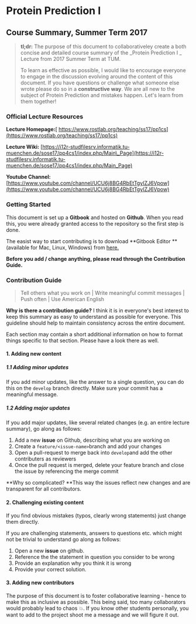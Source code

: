 # Protein Prediction I

## Course Summary, Summer Term 2017

> **tl;dr:** The purpose of this document to collaborativeley create a both concise and detailed course summary of the _Protein Prediction I _ Lecture from 2017 Summer Term at TUM.
>
> To learn as effective as possible, I would like to encourage everyone to engage in the discussion evolving around the content of this document. If you have questions or challenge what someone else wrote please do so in a **constructive way**. We are all new to the subject of Protein Prediction and mistakes happen. Let's learn from them together!

### Official Lecture Resources

**Lecture Homepage:**[ https://www.rostlab.org/teaching/ss17/pp1cs](https://www.rostlab.org/teaching/ss17/pp1cs)

**Lecture Wiki:** [https://i12r-studfilesrv.informatik.tu-muenchen.de/sose17/pp4cs1/index.php/Main\_Page](https://i12r-studfilesrv.informatik.tu-muenchen.de/sose17/pp4cs1/index.php/Main_Page)

**Youtube Channel:** [https://www.youtube.com/channel/UCU6j8BG4RbEtTgyIZJ6Vpow](https://www.youtube.com/channel/UCU6j8BG4RbEtTgyIZJ6Vpow)

### Getting Started

This document is set up a **Gitbook** and hosted on **Github**. When you read this, you were already granted access to the repository so the first step is done.

The easist way to start contributing is to download **Gitbook Editor **\(available for Mac, Linux, Windows\) from [here.](https://www.gitbook.com/editor)

**Before you add / change anything, please read through the Contribution Guide.**

### Contribution Guide

> Tell others what you work on \| Write meaningful commit messages \| Push often \| Use American English

**Why is there a contribution guide?** I think it is in everyone's best interest to keep this summary as easy to understand as possible for everyone. This guideline should help to maintain consistency across the entire document.

Each section may contain a short additional information on how to format things specific to that section. Please have a look there as well.

#### 1. Adding new content

##### 1.1 Adding minor updates

If you add minor updates, like the answer to a single question, you can do this on the `develop` branch directly. Make sure your commit has a meaningful message.

##### 1.2 Adding major updates

If you add major updates, like several related changes \(e.g. an entire lecture summary\), go along as follows:

1. Add a new **issue** on Github, describing what you are working on
2. Create a `feature/<issue-name>`branch and add your changes
3. Open a pull-request to merge back into `develop`and add the other contributers as reviewers
4. Once the pull request is merged, delete your feature branch and close the issue by referencing the merge commit

**Why so complicated? **This way the issues reflect new changes and are transparent for all contributors.

#### 2. Challenging existing content

If you find obvious mistakes \(typos, clearly wrong statements\) just change them directly.

If you are challenging statements, answers to questions etc. which might not be trivial to understand go along as follows:

1. Open a new **issue** on github.
2. Reference the the statement in question you consider to be wrong
3. Provide an explanation why you think it is wrong
4. Provide your correct solution.

#### 3. Adding new contributors

The purpose of this document is to foster collaborative learning - hence to make this as inclusive as possible. This being said, too many collaborators would probably lead to chaos 💥. If you know other students personally, you want to add to the project shoot me a message and we will figure it out.

### 



